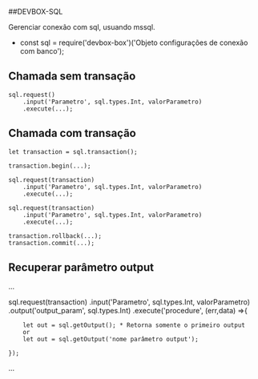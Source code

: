 ##DEVBOX-SQL

Gerenciar conexão com sql, usuando mssql.

- const sql = require('devbox-box')('Objeto configurações de conexão com banco');

## Chamada sem transação
```
sql.request()
    .input('Parametro', sql.types.Int, valorParametro)
    .execute(...);

```

## Chamada com transação
```
let transaction = sql.transaction();

transaction.begin(...);

sql.request(transaction)
    .input('Parametro', sql.types.Int, valorParametro)
    .execute(...);

sql.request(transaction)
    .input('Parametro', sql.types.Int, valorParametro)
    .execute(...);

transaction.rollback(...);
transaction.commit(...);

```

## Recuperar parâmetro output
...

sql.request(transaction)
    .input('Parametro', sql.types.Int, valorParametro)
    .output('output_param', sql.types.Int)
    .execute('procedure', (err,data) =>{
        
        let out = sql.getOutput(); * Retorna somente o primeiro output
        or
        let out = sql.getOutput('nome parâmetro output');
        
    });
...